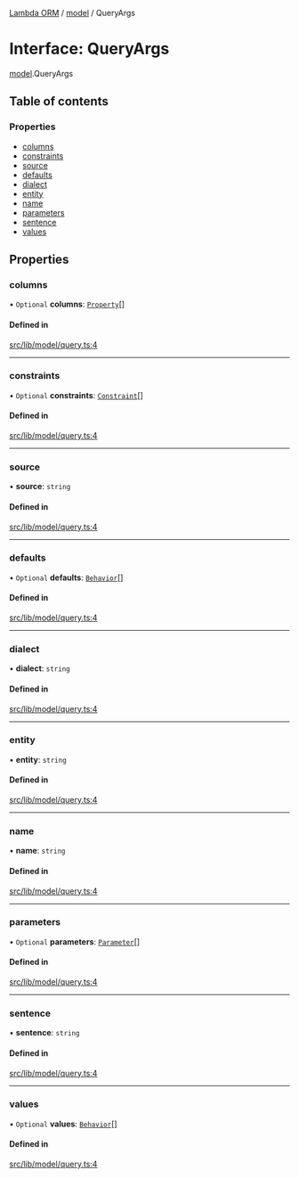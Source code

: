 [Lambda ORM](../README.md) / [model](../modules/model.md) / QueryArgs

# Interface: QueryArgs

[model](../modules/model.md).QueryArgs

## Table of contents

### Properties

- [columns](model.QueryArgs.md#columns)
- [constraints](model.QueryArgs.md#constraints)
- [source](model.QueryArgs.md#source)
- [defaults](model.QueryArgs.md#defaults)
- [dialect](model.QueryArgs.md#dialect)
- [entity](model.QueryArgs.md#entity)
- [name](model.QueryArgs.md#name)
- [parameters](model.QueryArgs.md#parameters)
- [sentence](model.QueryArgs.md#sentence)
- [values](model.QueryArgs.md#values)

## Properties

### columns

• `Optional` **columns**: [`Property`](model.Property.md)[]

#### Defined in

[src/lib/model/query.ts:4](https://github.com/FlavioLionelRita/lambdaorm/blob/7350fa3/src/lib/model/query.ts#L4)

___

### constraints

• `Optional` **constraints**: [`Constraint`](model.Constraint.md)[]

#### Defined in

[src/lib/model/query.ts:4](https://github.com/FlavioLionelRita/lambdaorm/blob/7350fa3/src/lib/model/query.ts#L4)

___

### source

• **source**: `string`

#### Defined in

[src/lib/model/query.ts:4](https://github.com/FlavioLionelRita/lambdaorm/blob/7350fa3/src/lib/model/query.ts#L4)

___

### defaults

• `Optional` **defaults**: [`Behavior`](model.Behavior.md)[]

#### Defined in

[src/lib/model/query.ts:4](https://github.com/FlavioLionelRita/lambdaorm/blob/7350fa3/src/lib/model/query.ts#L4)

___

### dialect

• **dialect**: `string`

#### Defined in

[src/lib/model/query.ts:4](https://github.com/FlavioLionelRita/lambdaorm/blob/7350fa3/src/lib/model/query.ts#L4)

___

### entity

• **entity**: `string`

#### Defined in

[src/lib/model/query.ts:4](https://github.com/FlavioLionelRita/lambdaorm/blob/7350fa3/src/lib/model/query.ts#L4)

___

### name

• **name**: `string`

#### Defined in

[src/lib/model/query.ts:4](https://github.com/FlavioLionelRita/lambdaorm/blob/7350fa3/src/lib/model/query.ts#L4)

___

### parameters

• `Optional` **parameters**: [`Parameter`](model.Parameter.md)[]

#### Defined in

[src/lib/model/query.ts:4](https://github.com/FlavioLionelRita/lambdaorm/blob/7350fa3/src/lib/model/query.ts#L4)

___

### sentence

• **sentence**: `string`

#### Defined in

[src/lib/model/query.ts:4](https://github.com/FlavioLionelRita/lambdaorm/blob/7350fa3/src/lib/model/query.ts#L4)

___

### values

• `Optional` **values**: [`Behavior`](model.Behavior.md)[]

#### Defined in

[src/lib/model/query.ts:4](https://github.com/FlavioLionelRita/lambdaorm/blob/7350fa3/src/lib/model/query.ts#L4)
